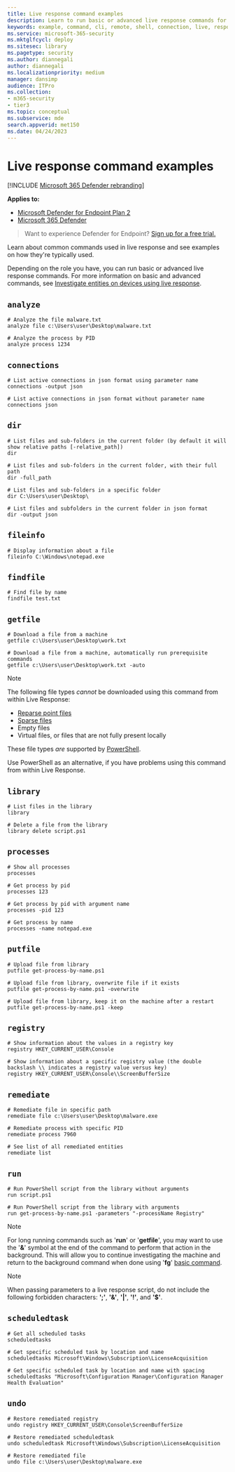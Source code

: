 ```yaml
---
title: Live response command examples
description: Learn to run basic or advanced live response commands for Microsoft Defender for Endpoint, and see examples on how they're used.
keywords: example, command, cli, remote, shell, connection, live, response, real-time, command, script, remediate, hunt, export, log, drop, download, file
ms.service: microsoft-365-security
ms.mktglfcycl: deploy
ms.sitesec: library
ms.pagetype: security
ms.author: diannegali
author: diannegali
ms.localizationpriority: medium
manager: dansimp
audience: ITPro
ms.collection: 
- m365-security
- tier3
ms.topic: conceptual
ms.subservice: mde
search.appverid: met150
ms.date: 04/24/2023
---
```


# Live response command examples

[!INCLUDE [Microsoft 365 Defender rebranding](../../includes/microsoft-defender.md)]


**Applies to:**
- [Microsoft Defender for Endpoint Plan 2](https://go.microsoft.com/fwlink/p/?linkid=2154037)
- [Microsoft 365 Defender](https://go.microsoft.com/fwlink/?linkid=2118804)

> Want to experience Defender for Endpoint? [Sign up for a free trial.](https://signup.microsoft.com/create-account/signup?products=7f379fee-c4f9-4278-b0a1-e4c8c2fcdf7e&ru=https://aka.ms/MDEp2OpenTrial?ocid=docs-wdatp-investigateip-abovefoldlink)

Learn about common commands used in live response and see examples on how they're typically used.

Depending on the role you have, you can run basic or advanced live response commands. For more information on basic and advanced commands, see [Investigate entities on devices using live response](live-response.md).

## `analyze`

```console
# Analyze the file malware.txt
analyze file c:\Users\user\Desktop\malware.txt
```

```console
# Analyze the process by PID
analyze process 1234
```

## `connections`

```console
# List active connections in json format using parameter name
connections -output json
```

```console
# List active connections in json format without parameter name
connections json
```

## `dir`

```console
# List files and sub-folders in the current folder (by default it will show relative paths [-relative_path])
dir
```

```console
# List files and sub-folders in the current folder, with their full path
dir -full_path
```

```console
# List files and sub-folders in a specific folder
dir C:\Users\user\Desktop\
```

```console
# List files and subfolders in the current folder in json format
dir -output json
```

## `fileinfo`

```console
# Display information about a file
fileinfo C:\Windows\notepad.exe
```

## `findfile`

```console
# Find file by name
findfile test.txt
```

## `getfile`

```console
# Download a file from a machine
getfile c:\Users\user\Desktop\work.txt
```

```console
# Download a file from a machine, automatically run prerequisite commands
getfile c:\Users\user\Desktop\work.txt -auto
```

> [!NOTE]
>
> The following file types *cannot* be downloaded using this command from within Live Response:
>
> - [Reparse point files](/windows-hardware/drivers/ifs/reparse-points)
> - [Sparse files](/windows-server/administration/windows-commands/fsutil-sparse)
> - Empty files
> - Virtual files, or files that are not fully present locally
>
> These file types *are* supported by [PowerShell](/powershell/scripting/overview).
>
> Use PowerShell as an alternative, if you have problems using this command from within Live Response.

## `library`

```console
# List files in the library
library
```

```console
# Delete a file from the library
library delete script.ps1
```

## `processes`

```console
# Show all processes
processes
```

```console
# Get process by pid
processes 123
```

```console
# Get process by pid with argument name
processes -pid 123
```

```console
# Get process by name
processes -name notepad.exe
```

## `putfile`

```console
# Upload file from library
putfile get-process-by-name.ps1
```

```console
# Upload file from library, overwrite file if it exists
putfile get-process-by-name.ps1 -overwrite
```

```console
# Upload file from library, keep it on the machine after a restart
putfile get-process-by-name.ps1 -keep
```

## `registry`

```console
# Show information about the values in a registry key
registry HKEY_CURRENT_USER\Console
```

```console
# Show information about a specific registry value (the double backslash \\ indicates a registry value versus key)
registry HKEY_CURRENT_USER\Console\\ScreenBufferSize
```


## `remediate`

```console
# Remediate file in specific path
remediate file c:\Users\user\Desktop\malware.exe
```

```console
# Remediate process with specific PID
remediate process 7960
```

```console
# See list of all remediated entities
remediate list
```


## `run`

```console
# Run PowerShell script from the library without arguments
run script.ps1
```

```console
# Run PowerShell script from the library with arguments
run get-process-by-name.ps1 -parameters "-processName Registry"
```

> [!NOTE]
>
> For long running commands such as '**run**' or '**getfile**', you may want to use the '**&**' symbol at the end of the command to perform that action in the background.
> This will allow you to continue investigating the machine and return to the background command when done using '**fg**' [basic command](live-response.md#basic-commands).

> [!NOTE]
> 
> When passing parameters to a live response script, do not include the following forbidden characters: **';'**, **'&'**, **'|'**, **'!'**, and **'$'**.

## `scheduledtask`

```console
# Get all scheduled tasks
scheduledtasks
```

```console
# Get specific scheduled task by location and name
scheduledtasks Microsoft\Windows\Subscription\LicenseAcquisition
```

```console
# Get specific scheduled task by location and name with spacing
scheduledtasks "Microsoft\Configuration Manager\Configuration Manager Health Evaluation"
```

## `undo`

```console
# Restore remediated registry
undo registry HKEY_CURRENT_USER\Console\ScreenBufferSize
```

```console
# Restore remediated scheduledtask
undo scheduledtask Microsoft\Windows\Subscription\LicenseAcquisition
```

```console
# Restore remediated file
undo file c:\Users\user\Desktop\malware.exe
```
